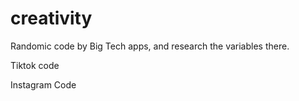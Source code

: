 # creativity

Randomic code by Big Tech apps, and research the variables there. 

Tiktok code


Instagram Code 
